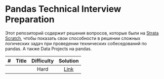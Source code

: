 # Pandas Technical Interview Preparation



Этот репозиторий содержит решения вопросов, которые были  на [Strata Scratch](https://www.stratascratch.com ), чтобы показать свои способности в решении сложных логических задач при проведении технических собеседований по pandas. А также Data Projects на pandas.



|  #  | Title | Difficulty | Solution |
|:---:|:-----:|:----------:|:--------:|
||[]()|Hard|[Link]()
